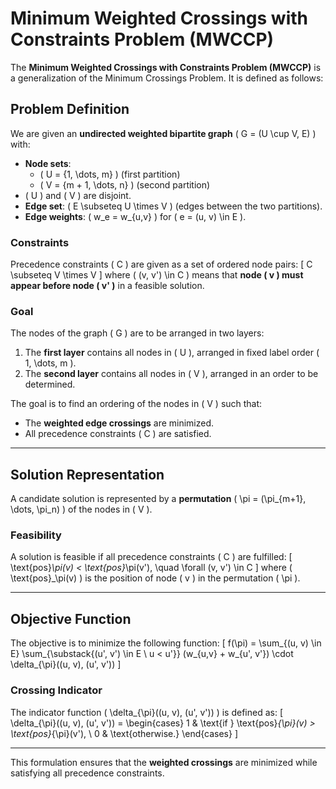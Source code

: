 # Minimum Weighted Crossings with Constraints Problem (MWCCP)

The **Minimum Weighted Crossings with Constraints Problem (MWCCP)** is a generalization of the Minimum Crossings Problem. It is defined as follows:

## Problem Definition

We are given an **undirected weighted bipartite graph** \( G = (U \cup V, E) \) with:
- **Node sets**:
  - \( U = \{1, \dots, m\} \) (first partition)
  - \( V = \{m + 1, \dots, n\} \) (second partition)
- \( U \) and \( V \) are disjoint.
- **Edge set**: \( E \subseteq U \times V \) (edges between the two partitions).
- **Edge weights**: \( w_e = w_{u,v} \) for \( e = (u, v) \in E \).

### Constraints
Precedence constraints \( C \) are given as a set of ordered node pairs:
\[
C \subseteq V \times V
\]
where \( (v, v') \in C \) means that **node \( v \) must appear before node \( v' \)** in a feasible solution.

### Goal
The nodes of the graph \( G \) are to be arranged in two layers:
1. The **first layer** contains all nodes in \( U \), arranged in fixed label order \( 1, \dots, m \).
2. The **second layer** contains all nodes in \( V \), arranged in an order to be determined.

The goal is to find an ordering of the nodes in \( V \) such that:
- The **weighted edge crossings** are minimized.
- All precedence constraints \( C \) are satisfied.

---

## Solution Representation

A candidate solution is represented by a **permutation** \( \pi = (\pi_{m+1}, \dots, \pi_n) \) of the nodes in \( V \).

### Feasibility
A solution is feasible if all precedence constraints \( C \) are fulfilled:
\[
\text{pos}_\pi(v) < \text{pos}_\pi(v'), \quad \forall (v, v') \in C
\]
where \( \text{pos}_\pi(v) \) is the position of node \( v \) in the permutation \( \pi \).

---

## Objective Function

The objective is to minimize the following function:
\[
f(\pi) = \sum_{(u, v) \in E} \sum_{\substack{(u', v') \in E \\ u < u'}} 
(w_{u,v} + w_{u', v'}) \cdot \delta_{\pi}((u, v), (u', v'))
\]

### Crossing Indicator
The indicator function \( \delta_{\pi}((u, v), (u', v')) \) is defined as:
\[
\delta_{\pi}((u, v), (u', v')) = 
\begin{cases} 
1 & \text{if } \text{pos}_{\pi}(v) > \text{pos}_{\pi}(v'), \\ 
0 & \text{otherwise.} 
\end{cases}
\]

---

This formulation ensures that the **weighted crossings** are minimized while satisfying all precedence constraints.
